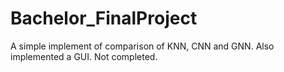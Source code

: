 # Bachelor_FinalProject
A simple implement of comparison of KNN, CNN and GNN. Also implemented a GUI. Not completed.
